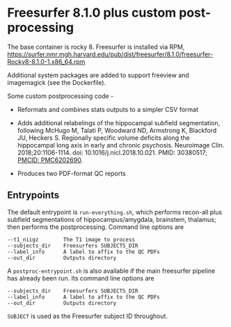 # Freesurfer 8.1.0 plus custom post-processing

The base container is rocky 8. Freesurfer is installed via RPM, https://surfer.nmr.mgh.harvard.edu/pub/dist/freesurfer/8.1.0/freesurfer-Rocky8-8.1.0-1.x86_64.rpm

Additional system packages are added to support freeview and imagemagick 
(see the Dockerfile).

Some custom postprocessing code -

- Reformats and combines stats outputs to a simpler CSV format

- Adds additional relabelings of the hippocampal subfield segmentation, following
    McHugo M, Talati P, Woodward ND, Armstrong K, Blackford JU, Heckers S. 
    Regionally specific volume deficits along the hippocampal long axis in 
    early and chronic psychosis. Neuroimage Clin. 2018;20:1106-1114. 
    doi: 10.1016/j.nicl.2018.10.021. PMID: 30380517; 
    [PMCID: PMC6202690](https://www.ncbi.nlm.nih.gov/pmc/articles/PMC6202690/).

- Produces two PDF-format QC reports

## Entrypoints

The default entrypoint is `run-everything.sh`, which performs recon-all plus 
subfield segmentations of hippocampus/amygdala, brainstem, thalamus; then
performs the postprocessing. Command line options are

    --t1_niigz        The T1 image to process
    --subjects_dir    Freesurfers SUBJECTS_DIR
    --label_info      A label to affix to the QC PDFs
    --out_dir         Outputs directory

A `postproc-entrypoint.sh` is also available if the main freesurfer pipeline
has already been run. Its command line options are

    --subjects_dir    Freesurfers SUBJECTS_DIR
    --label_info      A label to affix to the QC PDFs
    --out_dir         Outputs directory

`SUBJECT` is used as the Freesurfer subject ID throughout.
